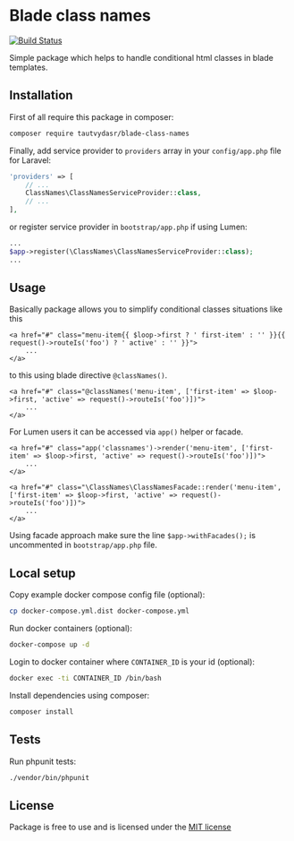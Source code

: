 # Blade class names

[![Build Status](https://github.com/tautvydasr/blade-class-names/workflows/tests/badge.svg)](https://github.com/tautvydasr/blade-class-names/actions)

Simple package which helps to handle conditional html classes in blade templates.  

## Installation

First of all require this package in composer:

```bash
composer require tautvydasr/blade-class-names
```

Finally, add service provider to `providers` array in your `config/app.php` file for Laravel:

```php
'providers' => [
    // ...
    ClassNames\ClassNamesServiceProvider::class,
    // ...
],
```

or register service provider in `bootstrap/app.php` if using Lumen:

```php
...
$app->register(\ClassNames\ClassNamesServiceProvider::class);
...
```

## Usage

Basically package allows you to simplify conditional classes situations like this

```blade
<a href="#" class="menu-item{{ $loop->first ? ' first-item' : '' }}{{ request()->routeIs('foo') ? ' active' : '' }}">
    ...
</a>
``` 

to this using blade directive `@classNames()`.

```blade
<a href="#" class="@classNames('menu-item', ['first-item' => $loop->first, 'active' => request()->routeIs('foo')])">
    ...
</a>
``` 

For Lumen users it can be accessed via `app()` helper or facade.

```blade
<a href="#" class="app('classnames')->render('menu-item', ['first-item' => $loop->first, 'active' => request()->routeIs('foo')])">
    ...
</a>

<a href="#" class="\ClassNames\ClassNamesFacade::render('menu-item', ['first-item' => $loop->first, 'active' => request()->routeIs('foo')])">
    ...
</a>
```
Using facade approach make sure the line `$app->withFacades();` is uncommented in `bootstrap/app.php` file.

## Local setup

Copy example docker compose config file (optional):  

```bash
cp docker-compose.yml.dist docker-compose.yml
```

Run docker containers (optional):

```bash
docker-compose up -d
```

Login to docker container where `CONTAINER_ID` is your id (optional):

```bash
docker exec -ti CONTAINER_ID /bin/bash
```

Install dependencies using composer:

```bash
composer install
```

## Tests

Run phpunit tests:

```bash
./vendor/bin/phpunit
```

## License

Package is free to use and is licensed under the [MIT license](http://www.opensource.org/licenses/mit-license.php)
